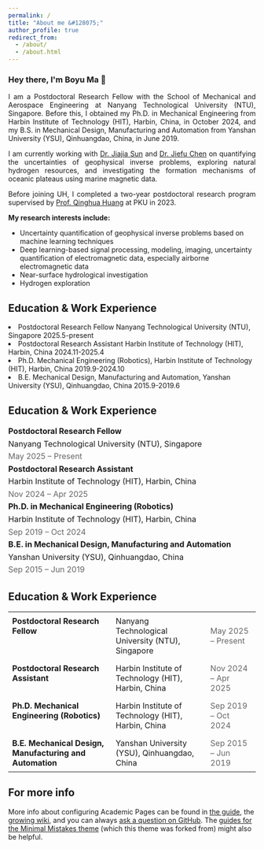 ```yaml
---
permalink: /
title: "About me &#128075;"
author_profile: true
redirect_from: 
  - /about/
  - /about.html
---
```



<h3>Hey there, I'm Boyu Ma 🌟</h3>
<p align = "justify"> 
  I am a Postdoctoral Research Fellow with the School of Mechanical and Aerospace Engineering at Nanyang Technological University (NTU), Singapore. Before this, I obtained my Ph.D. in Mechanical Engineering from Harbin Institute of Technology (HIT), Harbin, China, in October 2024, and my B.S. in Mechanical Design, Manufacturing and Automation from Yanshan University (YSU), Qinhuangdao, China, in June 2019.
</p> 
<p align = "justify"> 
I am currently working with <a href="https://sites.google.com/view/jiajiasun" target="_blank" rel="noopener noreferrer">Dr. Jiajia Sun</a> and <a href="https://modal.ece.uh.edu/" target="_blank" rel="noopener noreferrer">Dr. Jiefu Chen</a> on quantifying the uncertainties of geophysical inverse problems, exploring natural hydrogen resources, and investigating the formation mechanisms of oceanic plateaus using marine magnetic data.
</p>
<p align = "justify"> 
Before joining UH, I completed a two-year postdoctoral research program supervised by <a href="https://scholar.google.com/citations?user=mvImZ_oAAAAJ&hl=en&oi=ao" target="_blank" rel="noopener noreferrer">Prof. Qinghua Huang</a> at PKU in 2023.
</p>
<p align = "justify"> 
<strong>My research interests include:</strong>
</p>
  
<ul>
<li>Uncertainty quantification of geophysical inverse problems based on machine learning techniques</li>
<li>Deep learning-based signal processing, modeling, imaging, uncertainty quantification of electromagnetic data, especially airborne electromagnetic data</li>
<li>Near-surface hydrological investigation</li>
<li>Hydrogen exploration</li>
</ul>



Education & Work Experience
------
<li>Postdoctoral Research Fellow Nanyang Technological University (NTU), Singapore 2025.5-present
<li>Postdoctoral Research Assistant Harbin Institute of Technology (HIT), Harbin, China 2024.11-2025.4
<li>Ph.D. Mechanical Engineering (Robotics), Harbin Institute of Technology (HIT), Harbin, China 2019.9-2024.10
<li>B.E. Mechanical Design, Manufacturing and Automation, Yanshan University (YSU), Qinhuangdao, China 2015.9-2019.6 

<h2>Education & Work Experience</h2>
<ul style="list-style: none; padding-left: 0; font-size: 16px; line-height: 1.6;">
  <li>
    <li><strong>Postdoctoral Research Fellow</strong><br>
    Nanyang Technological University (NTU), Singapore<br>
    <span style="color: #666;">May 2025 – Present</span>
  </li>
  <li>
    <li><strong>Postdoctoral Research Assistant</strong><br>
    Harbin Institute of Technology (HIT), Harbin, China<br>
    <span style="color: #666;">Nov 2024 – Apr 2025</span>
  </li>
  <li>
    <li><strong>Ph.D. in Mechanical Engineering (Robotics)</strong><br>
    Harbin Institute of Technology (HIT), Harbin, China<br>
    <span style="color: #666;">Sep 2019 – Oct 2024</span>
  </li>
  <li>
    <li><strong>B.E. in Mechanical Design, Manufacturing and Automation</strong><br>
    Yanshan University (YSU), Qinhuangdao, China<br>
    <span style="color: #666;">Sep 2015 – Jun 2019</span>
  </li>
</ul>

<h2>Education & Work Experience</h2>
<table style="width:100%; border-collapse: collapse; font-size: 16px;">
  <tr>
    <td style="padding: 8px; vertical-align: top; font-weight: bold;">Postdoctoral Research Fellow</td>
    <td style="padding: 8px;">Nanyang Technological University (NTU), Singapore</td>
    <td style="padding: 8px; color: #666;">May 2025 – Present</td>
  </tr>
  <tr>
    <td style="padding: 8px; vertical-align: top; font-weight: bold;">Postdoctoral Research Assistant</td>
    <td style="padding: 8px;">Harbin Institute of Technology (HIT), Harbin, China</td>
    <td style="padding: 8px; color: #666;">Nov 2024 – Apr 2025</td>
  </tr>
  <tr>
    <td style="padding: 8px; vertical-align: top; font-weight: bold;">Ph.D. Mechanical Engineering (Robotics)</td>
    <td style="padding: 8px;">Harbin Institute of Technology (HIT), Harbin, China</td>
    <td style="padding: 8px; color: #666;">Sep 2019 – Oct 2024</td>
  </tr>
  <tr>
    <td style="padding: 8px; vertical-align: top; font-weight: bold;">B.E. Mechanical Design, Manufacturing and Automation</td>
    <td style="padding: 8px;">Yanshan University (YSU), Qinhuangdao, China</td>
    <td style="padding: 8px; color: #666;">Sep 2015 – Jun 2019</td>
  </tr>
</table>


For more info
------
More info about configuring Academic Pages can be found in [the guide](https://academicpages.github.io/markdown/), the [growing wiki](https://github.com/academicpages/academicpages.github.io/wiki), and you can always [ask a question on GitHub](https://github.com/academicpages/academicpages.github.io/discussions). The [guides for the Minimal Mistakes theme](https://mmistakes.github.io/minimal-mistakes/docs/configuration/) (which this theme was forked from) might also be helpful.
